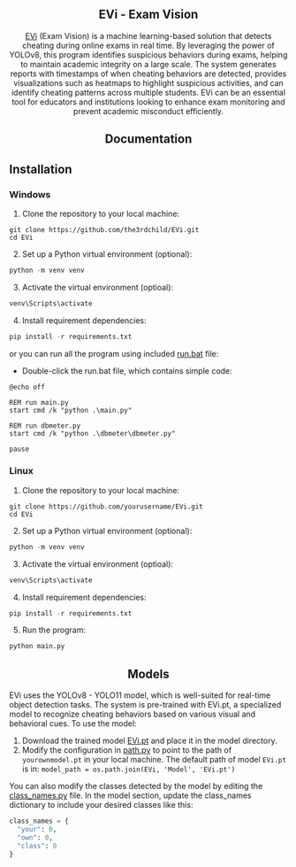 ## <div align="center">EVi - Exam Vision</div>
<div align="center">
<a href="https://github.com/the3rdchild/evi/">EVi</a> (Exam Vision) is a machine learning-based solution that detects cheating during online exams in real time. By leveraging the power of YOLOv8, this program identifies suspicious behaviors during exams, helping to maintain academic integrity on a large scale.
The system generates reports with timestamps of when cheating behaviors are detected, provides visualizations such as heatmaps to highlight suspicious activities, and can identify cheating patterns across multiple students. EVi can be an essential tool for educators and institutions looking to enhance exam monitoring and prevent academic misconduct efficiently.
</div>

## <div align="center">Documentation</div>
## Installation
### Windows
1. Clone the repository to your local machine:
```git
git clone https://github.com/the3rdchild/EVi.git
cd EVi
```
2. Set up a Python virtual environment (optional):
```python
python -m venv venv
```

3. Activate the virtual environment (optioal):
```python
venv\Scripts\activate
```

4. Install requirement dependencies:
```python
pip install -r requirements.txt
``` 

or you can run all the program using
included [run.bat](https://github.com/the3rdchild/EVi/blob/main/run.bat) file:
- Double-click the run.bat file, which contains simple code:
```batch
@echo off

REM run main.py 
start cmd /k "python .\main.py"

REM run dbmeter.py
start cmd /k "python .\dbmeter\dbmeter.py"

pause
```

### Linux
1. Clone the repository to your local machine:
```git
git clone https://github.com/yourusername/EVi.git
cd EVi
```
2. Set up a Python virtual environment (optional):
```python
python -m venv venv
```

3. Activate the virtual environment (optioal):
```python
venv\Scripts\activate
```
4. Install requirement dependencies:
```python
pip install -r requirements.txt
```

5. Run the program:
```python
python main.py
```

## <div align="center">Models</div>
EVi uses the YOLOv8 - YOLO11 model, which is well-suited for real-time object detection tasks. The system is pre-trained with EVi.pt, a specialized model to recognize cheating behaviors based on various visual and behavioral cues.
To use the model:

1. Download the trained model [EVi.pt](https://github.com/the3rdchild/EVi/tree/main/model) and place it in the model directory.
2. Modify the configuration in [path.py](https://github.com/the3rdchild/EVi/blob/main/path.py) to point to the path of ```yourownmodel.pt``` in your local machine. The default path of model ```EVi.pt``` is in: ```model_path = os.path.join(EVi, 'Model', 'EVi.pt')```

You can also modify the classes detected by the model by editing the [class_names.py](https://github.com/the3rdchild/EVi/blob/main/class_names.py) file. In the model section, update the class_names dictionary to include your desired classes like this: 
```python
class_names = {
  "your": 0,
  "own": 0,
  "class": 0
}
```
